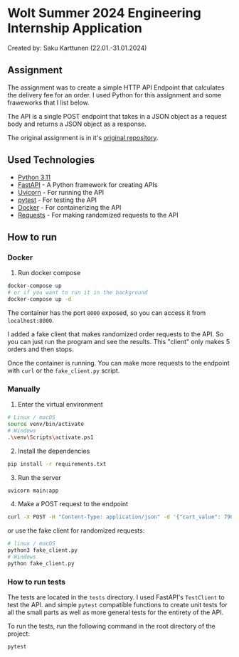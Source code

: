 # Wolt Summer 2024 Engineering Internship Application

Created by: Saku Karttunen (22.01.-31.01.2024)

## Assignment

The assignment was to create a simple HTTP API Endpoint that calculates the delivery fee for an order.
I used Python for this assignment and some fraweworks that I list below.

The API is a single POST endpoint that takes in a JSON object as a request body and returns a JSON object as a response.

The original assignment is in it's [original repository](https://github.com/woltapp/engineering-internship-2024).

## Used Technologies

- [Python 3.11](https://www.python.org/)
- [FastAPI](https://fastapi.tiangolo.com/) - A Python framework for creating APIs
- [Uvicorn](https://www.uvicorn.org/) - For running the API
- [pytest](https://docs.pytest.org/en/6.2.x/) - For testing the API
- [Docker](https://www.docker.com/) - For containerizing the API
- [Requests](https://docs.python-requests.org/en/latest/) - For making randomized requests to the API

## How to run

### Docker

1. Run docker compose

```bash
docker-compose up
# or if you want to run it in the background
docker-compose up -d
```

The container has the port `8000` exposed, so you can access it from `localhost:8000`.

I added a fake client that makes randomized order requests to the API.
So you can just run the program and see the results. This "client"
only makes 5 orders and then stops.

Once the container is running. You can make more requests to the
endpoint with `curl` or the `fake_client.py` script.

### Manually

1. Enter the virtual environment

```bash
# Linux / macOS
source venv/bin/activate
# Windows
.\venv\Scripts\activate.ps1
```

2. Install the dependencies

```bash
pip install -r requirements.txt
```

3. Run the server

```bash
uvicorn main:app
```

4. Make a POST request to the endpoint

```bash
curl -X POST -H "Content-Type: application/json" -d '{"cart_value": 790, "delivery_distance": 2235, "number_of_items": 4, "time": "2024-01-15T13:00:00Z"}' http://127.0.0.1:8000
```

or use the fake client for randomized requests:

```bash
# linux / macOS
python3 fake_client.py
# Windows
python fake_client.py
```

### How to run tests

The tests are located in the `tests` directory. I used FastAPI's `TestClient` to test the API.
and simple `pytest` compatible functions to create unit tests for all the small parts as well
as more general tests for the entirety of the API.

To run the tests, run the following command in the root directory of the project:

```bash
pytest
```
